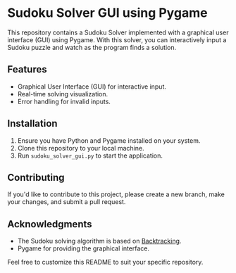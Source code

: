 # Sudoku Solver GUI using Pygame

This repository contains a Sudoku Solver implemented with a graphical user interface (GUI) using Pygame. With this solver, you can interactively input a Sudoku puzzle and watch as the program finds a solution.

## Features

- Graphical User Interface (GUI) for interactive input.
- Real-time solving visualization.
- Error handling for invalid inputs.

## Installation

1. Ensure you have Python and Pygame installed on your system.
2. Clone this repository to your local machine.
3. Run `sudoku_solver_gui.py` to start the application.

## Contributing

If you'd like to contribute to this project, please create a new branch, make your changes, and submit a pull request.


## Acknowledgments

- The Sudoku solving algorithm is based on [Backtracking](https://en.wikipedia.org/wiki/Sudoku_solving_algorithms#Backtracking).
- Pygame for providing the graphical interface.

Feel free to customize this README to suit your specific repository.